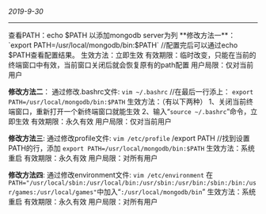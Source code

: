 *2019-9-30*

---

查看PATH：echo $PATH
以添加mongodb server为列
**修改方法一**：
`export PATH=/usr/local/mongodb/bin:$PATH`
//配置完后可以通过echo $PATH查看配置结果。
生效方法：立即生效
有效期限：临时改变，只能在当前的终端窗口中有效，当前窗口关闭后就会恢复原有的path配置
用户局限：仅对当前用户

**修改方法二**：
通过修改.bashrc文件:
`vim ~/.bashrc`
//在最后一行添上：
`export PATH=/usr/local/mongodb/bin:$PATH`
生效方法：（有以下两种）
1、关闭当前终端窗口，重新打开一个新终端窗口就能生效
2、输入“`source ~/.bashrc`”命令，立即生效
有效期限：永久有效
用户局限：仅对当前用户

**修改方法三**:
通过修改profile文件:
`vim /etc/profile`
/export PATH //找到设置PATH的行，添加
`export PATH=/usr/local/mongodb/bin:$PATH`
生效方法：系统重启
有效期限：永久有效
用户局限：对所有用户

**修改方法四**:
通过修改environment文件:
`vim /etc/environment`
在`PATH="/usr/local/sbin:/usr/local/bin:/usr/sbin:/usr/bin:/sbin:/bin:/usr/games:/usr/local/games"`中加入“`:/usr/local/mongodb/bin`”
生效方法：系统重启
有效期限：永久有效
用户局限：对所有用户